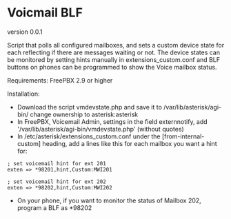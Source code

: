 Voicmail BLF
============

version 0.0.1

Script that polls all configured mailboxes, and sets a custom device state for each reflecting if there are messages waiting or not. The device states can be monitored by setting hints manually in extensions_custom.conf and BLF buttons on phones can be programmed to show the Voice mailbox status.


Requirements:
FreePBX 2.9 or higher

Installation:
* Download the script vmdevstate.php and save it to /var/lib/asterisk/agi-bin/  change ownership to asterisk:asterisk
* In FreePBX, Voicemail Admin, settings in the field externnotify, add '/var/lib/asterisk/agi-bin/vmdevstate.php' (without quotes)
* In /etc/asterisk/extensions_custom.conf under the [from-internal-custom] heading, add a lines like this for each mailbox you want a hint for:
```
; set voicemail hint for ext 201
exten => *98201,hint,Custom:MWI201

; set voicemail hint for ext 202
exten => *98202,hint,Custom:MWI202
```

* On your phone, if you want to monitor the status of Mailbox 202, program a BLF as *98202